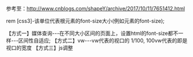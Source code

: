 
参考至：http://www.cnblogs.com/shapeY/archive/2017/10/11/7651412.html

rem [css3]-该单位代表根元素的font-size大小(例如<html>元素的font-size);

【方式一】媒体查询---在不同大小区间的页面上，设置html的font-size都不一样---区间性自适应;
【方式二】vw---vw代表的视口的 1/100, 100vw代表的即是视口的宽度
【方式三】js调整
